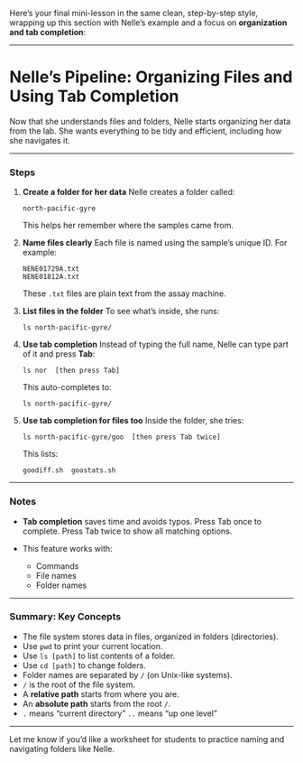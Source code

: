 Here’s your final mini-lesson in the same clean, step-by-step style, wrapping up this section with Nelle’s example and a focus on **organization and tab completion**:

---

# Nelle’s Pipeline: Organizing Files and Using Tab Completion

Now that she understands files and folders, Nelle starts organizing her data from the lab. She wants everything to be tidy and efficient, including how she navigates it.

---

### Steps

1. **Create a folder for her data**
   Nelle creates a folder called:

   ```
   north-pacific-gyre
   ```

   This helps her remember where the samples came from.

2. **Name files clearly**
   Each file is named using the sample’s unique ID. For example:

   ```
   NENE01729A.txt
   NENE01812A.txt
   ```

   These `.txt` files are plain text from the assay machine.

3. **List files in the folder**
   To see what’s inside, she runs:

   ```
   ls north-pacific-gyre/
   ```

4. **Use tab completion**
   Instead of typing the full name, Nelle can type part of it and press **Tab**:

   ```
   ls nor  [then press Tab]
   ```

   This auto-completes to:

   ```
   ls north-pacific-gyre/
   ```

5. **Use tab completion for files too**
   Inside the folder, she tries:

   ```
   ls north-pacific-gyre/goo  [then press Tab twice]
   ```

   This lists:

   ```
   goodiff.sh  goostats.sh
   ```

---

### Notes

* **Tab completion** saves time and avoids typos.
  Press Tab once to complete.
  Press Tab twice to show all matching options.

* This feature works with:

  * Commands
  * File names
  * Folder names

---

### Summary: Key Concepts

* The file system stores data in files, organized in folders (directories).
* Use `pwd` to print your current location.
* Use `ls [path]` to list contents of a folder.
* Use `cd [path]` to change folders.
* Folder names are separated by `/` (on Unix-like systems).
* `/` is the root of the file system.
* A **relative path** starts from where you are.
* An **absolute path** starts from the root `/`.
* `.` means “current directory”
  `..` means “up one level”

---

Let me know if you’d like a worksheet for students to practice naming and navigating folders like Nelle.

